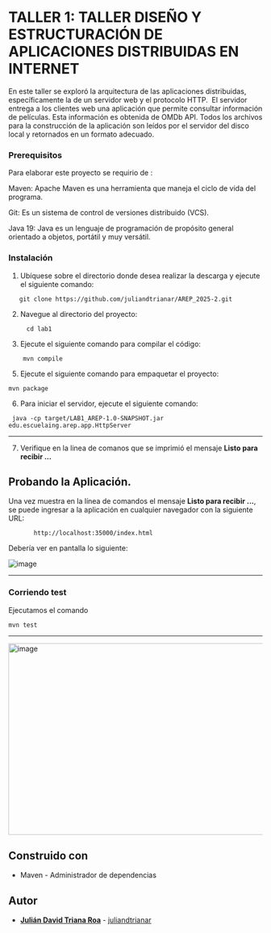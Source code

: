 # TALLER 1: TALLER DISEÑO Y ESTRUCTURACIÓN DE APLICACIONES DISTRIBUIDAS EN INTERNET

En este taller se exploró la arquitectura de las aplicaciones distribuidas, específicamente la de un servidor web y el protocolo HTTP.   El servidor entrega a los clientes web una aplicación que  permite consultar información de películas. Esta información es obtenida de OMDb API. Todos los archivos para la construcción de la aplicación son leídos por el servidor del disco local y retornados en un formato adecuado.


### Prerequisitos

Para elaborar este proyecto se requirio de : 


Maven: Apache Maven es una herramienta que maneja el ciclo de vida del programa.



Git: Es un sistema de control de versiones distribuido (VCS).



Java 19: Java es un lenguaje de programación de propósito general orientado a objetos, portátil y muy versátil.



### Instalación

1. Ubíquese sobre el directorio donde desea realizar la descarga y ejecute el siguiente comando:

```
   git clone https://github.com/juliandtrianar/AREP_2025-2.git

```
2. Navegue al directorio del proyecto:

```
	 cd lab1
```

3. Ejecute el siguiente comando para compilar el código:

```
    mvn compile
```
5.  Ejecute el siguiente comando para empaquetar el proyecto:
   
```
mvn package
```
6. Para iniciar el servidor, ejecute el siguiente comando:

```
 java -cp target/LAB1_AREP-1.0-SNAPSHOT.jar edu.escuelaing.arep.app.HttpServer
```
---
7. Verifique en la linea de comanos que se imprimió el mensaje **Listo para recibir ...**

## Probando la Aplicación.  

Una vez muestra en la línea de comandos el mensaje **Listo para recibir ...**, se puede ingresar a la aplicación en cualquier navegador con la siguiente URL:
```
       http://localhost:35000/index.html
```

Debería ver en pantalla lo siguiente:

![image](https://github.com/user-attachments/assets/ade5225c-01f7-454c-9c10-ad841f82eae5)

---
### Corriendo test

Ejecutamos el comando

	mvn test

---



<img width="1459" height="379" alt="image" src="https://github.com/user-attachments/assets/1f2ee2d2-3453-4316-acf9-fcd299da1b85" />

## Construido con

- Maven - Administrador de dependencias

## Autor
* **[Julián David Triana Roa](https://www.linkedin.com/in/juli%C3%A1n-david-triana-roa-7712a4227/)**  - [juliandtrianar](https://github.com/juliandtrianar)
